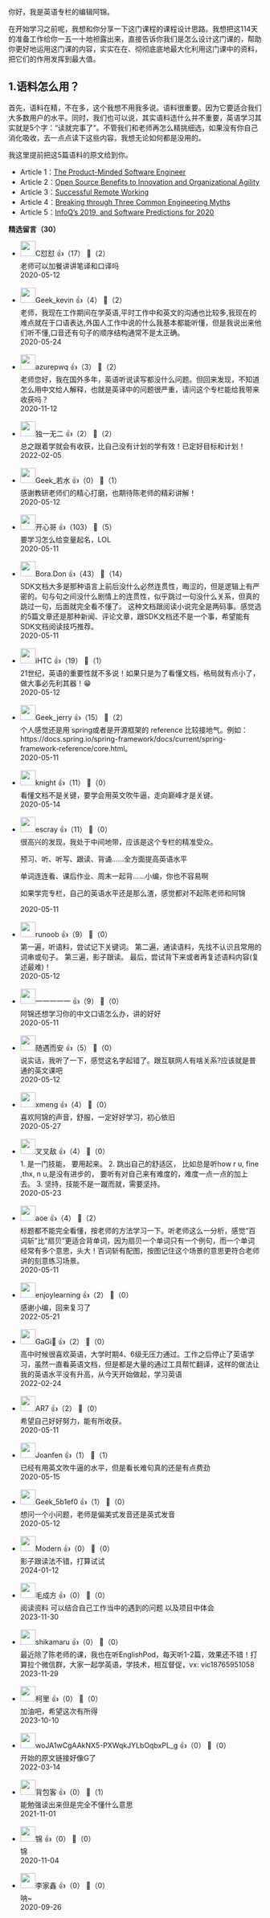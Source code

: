 你好，我是英语专栏的编辑阿锦。

在开始学习之前呢，我想和你分享一下这门课程的课程设计思路。我想把这114天的准备工作给你一五一十地袒露出来，直接告诉你我们是怎么设计这门课的，帮助你更好地运用这门课的内容，实实在在、彻彻底底地最大化利用这门课中的资料，把它们的作用发挥到最大值。

## 1.语料怎么用？

首先，语料在精，不在多，这个我想不用我多说。语料很重要。因为它要适合我们大多数用户的水平。同时，我们也可以说，其实语料选什么并不重要，英语学习其实就是5个字：“读就完事了”。不管我们和老师再怎么精挑细选，如果没有你自己消化吸收，去一点点读下这些内容，我想无论如何都是没用的。

我这里提前把这5篇语料的原文给到你。

- Article 1：[The Product-Minded Software Engineer](https://blog.pragmaticengineer.com/the-product-minded-engineer/?utm_source=wanqu.co&utm_campaign=Wanqu%20Daily&utm_medium=website)
- Article 2：[Open Source Benefits to Innovation and Organizational Agility](https://www.infoq.com/news/2019/03/open-source-benefits/)
- Article 3：[Successful Remote Working](https://www.infoq.com/news/2020/03/successful-remote-working/)
- Article 4：[Breaking through Three Common Engineering Myths](https://www.infoq.com/articles/breaking-through-engineering-myths/)
- Article 5：[InfoQ’s 2019, and Software Predictions for 2020](https://www.infoq.com/articles/infoq-2019-retrospective/)
<div><strong>精选留言（30）</strong></div><ul>
<li><img src="https://static001.geekbang.org/account/avatar/00/18/5d/87/2895b044.jpg" width="30px"><span>C怼怼</span> 👍（17） 💬（2）<div>老师可以加餐讲讲笔译和口译吗</div>2020-05-12</li><br/><li><img src="https://static001.geekbang.org/account/avatar/00/13/db/1a/30201f1a.jpg" width="30px"><span>Geek_kevin</span> 👍（4） 💬（2）<div>老师，我现在工作期间在学英语,平时工作中和英文的沟通也比较多,我现在的难点就在于口语表达,外国人工作中说的什么我基本都能听懂，但是我说出来他们听不懂,口音还有句子的顺序结构通常不是太正确。</div>2020-05-24</li><br/><li><img src="https://static001.geekbang.org/account/avatar/00/1f/d7/a9/f341b89c.jpg" width="30px"><span>azurepwq</span> 👍（3） 💬（2）<div>老师您好，我在国外多年，英语听说读写都没什么问题。但回来发现，不知道怎么用中文给人解释，也就是英译中的问题很严重，请问这个专栏能给我带来收获吗？</div>2020-11-12</li><br/><li><img src="https://static001.geekbang.org/account/avatar/00/19/d2/a0/c8714628.jpg" width="30px"><span>独一无二</span> 👍（2） 💬（2）<div>总之跟着学就会有收获，比自己没有计划的学有效！已定好目标和计划！</div>2022-02-05</li><br/><li><img src="https://thirdwx.qlogo.cn/mmopen/vi_32/OUCO4yHsnBqlvDbKB8teficjZaiaR7kgib4tcVtggEKad0INIeeuRicojwoicVwicm8AcHNeAzppib4YAaiasZNd9OIZuQ/132" width="30px"><span>Geek_若水</span> 👍（0） 💬（1）<div>感谢教研老师们的精心打磨，也期待陈老师的精彩讲解！</div>2020-05-12</li><br/><li><img src="https://static001.geekbang.org/account/avatar/00/1a/05/fc/bceb3f2b.jpg" width="30px"><span>开心哥</span> 👍（103） 💬（5）<div>要学习怎么给变量起名，LOL</div>2020-05-11</li><br/><li><img src="https://static001.geekbang.org/account/avatar/00/10/6c/69/d5a28079.jpg" width="30px"><span>Bora.Don</span> 👍（43） 💬（14）<div>SDK文档大多是那种语言上前后没什么必然连贯性，晦涩的，但是逻辑上有严密的。句与句之间没什么剧情上的连贯性，似乎跳过一句没什么关系，但真的跳过一句，后面就完全看不懂了。
这种文档跟阅读小说完全是两码事。感觉选的5篇文章还是那种新闻、评论文章，跟SDK文档还不是一个事，希望能有SDK文档阅读技巧推荐。</div>2020-05-11</li><br/><li><img src="https://static001.geekbang.org/account/avatar/00/0f/ff/d3/f249eefe.jpg" width="30px"><span>iHTC</span> 👍（19） 💬（1）<div>21世纪，英语的重要性就不多说！如果只是为了看懂文档，格局就有点小了，做大事必先利其器！😁</div>2020-05-12</li><br/><li><img src="" width="30px"><span>Geek_jerry</span> 👍（15） 💬（2）<div>个人感觉还是用 spring或者是开源框架的 reference 比较接地气。例如：https:&#47;&#47;docs.spring.io&#47;spring-framework&#47;docs&#47;current&#47;spring-framework-reference&#47;core.html。</div>2020-05-11</li><br/><li><img src="https://static001.geekbang.org/account/avatar/00/17/74/36/eb39e837.jpg" width="30px"><span>knight</span> 👍（11） 💬（0）<div>看懂文档不是关键，要学会用英文吹牛逼，走向巅峰才是关键。</div>2020-05-14</li><br/><li><img src="https://static001.geekbang.org/account/avatar/00/0f/92/6d/becd841a.jpg" width="30px"><span>escray</span> 👍（11） 💬（0）<div>很高兴的发现，我处于中间地带，应该是这个专栏的精准受众。

预习、听、听写、跟读、背诵……全方面提高英语水平

单词连连看、课后作业、周末一起背……小编，你也不容易啊

如果学完专栏，自己的英语水平还是那么渣，感觉都对不起陈老师和阿锦</div>2020-05-11</li><br/><li><img src="https://static001.geekbang.org/account/avatar/00/1a/ff/70/b5d64c98.jpg" width="30px"><span>runoob</span> 👍（9） 💬（0）<div>第一遍，听语料，尝试记下关键词。
第二遍，通读语料，先找不认识且常用的词串或句子。
第三遍，影子跟读。
最后，尝试背下来或者再复述语料内容(复述最难)！</div>2020-05-12</li><br/><li><img src="https://static001.geekbang.org/account/avatar/00/19/d9/46/5e3cc08f.jpg" width="30px"><span>一一一一一</span> 👍（9） 💬（0）<div>阿锦还想学习你的中文口语怎么办，讲的好好</div>2020-05-11</li><br/><li><img src="https://static001.geekbang.org/account/avatar/00/1d/9b/a5/90a5c106.jpg" width="30px"><span>随遇而安</span> 👍（5） 💬（0）<div>说实话，我听了一下，感觉这名字起错了。跟互联网人有啥关系?应该就是普通的英文课吧</div>2020-05-12</li><br/><li><img src="https://static001.geekbang.org/account/avatar/00/1a/6b/d7/8872624a.jpg" width="30px"><span>xmeng</span> 👍（4） 💬（0）<div>喜欢阿锦的声音，舒服，一定好好学习，初心依旧</div>2020-05-27</li><br/><li><img src="https://static001.geekbang.org/account/avatar/00/12/d9/8f/48084d24.jpg" width="30px"><span>叉叉敌</span> 👍（4） 💬（0）<div>1. 是一门技能， 要用起来。
2. 跳出自己的舒适区， 比如总是听how r u, fine ,thx, n u,是没有进步的， 要听有对自己来有难度的，难度一点一点的加上去。
3. 坚持，技能不是一蹴而就，需要坚持。</div>2020-05-23</li><br/><li><img src="https://static001.geekbang.org/account/avatar/00/11/1d/de/62bfa83f.jpg" width="30px"><span>aoe</span> 👍（4） 💬（2）<div>标题都不能完全看懂，按老师的方法学习一下。听老师这么一分析，感觉“百词斩”比“扇贝”更适合背单词，因为扇贝一个单词只有一个例句，而一个单词经常有多个意思，头大！百词斩有配图，按图记住这个场景的意思更符合老师讲的刻意练习场景。</div>2020-05-11</li><br/><li><img src="https://static001.geekbang.org/account/avatar/00/0f/43/2d/af86d73f.jpg" width="30px"><span>enjoylearning</span> 👍（2） 💬（0）<div>感谢小编，回来复习了</div>2022-05-21</li><br/><li><img src="https://static001.geekbang.org/account/avatar/00/10/c5/2d/1eebfc3c.jpg" width="30px"><span>GaGi</span> 👍（2） 💬（0）<div>高中时候很喜欢英语，大学时期4、6级无压力通过。工作之后停止了英语学习，虽然一直看英语文档，但是都是大量的通过工具帮忙翻译，这样的做法让我的英语水平没有升高，从今天开始做起，学习英语</div>2022-02-24</li><br/><li><img src="https://static001.geekbang.org/account/avatar/00/10/9f/bd/b9c0300e.jpg" width="30px"><span>AR7</span> 👍（2） 💬（0）<div>希望自己好好努力，能有所收获。</div>2020-05-11</li><br/><li><img src="https://static001.geekbang.org/account/avatar/00/0f/52/e4/50600574.jpg" width="30px"><span>Joanfen</span> 👍（1） 💬（1）<div>已经有用英文吹牛逼的水平，但是看长难句真的还是有点费劲</div>2020-05-15</li><br/><li><img src="http://thirdwx.qlogo.cn/mmopen/vi_32/DYAIOgq83eqLYChgx3cNPAmL2P5vSXjar4RgdpRyF1TG3ceTGjXHcGSnRckIVgLpB8jRpN6DTxzibMGwxPFnxSw/132" width="30px"><span>Geek_5b1ef0</span> 👍（1） 💬（0）<div>想问一个小问题，老师是偏美式发音还是英式发音</div>2020-05-12</li><br/><li><img src="https://static001.geekbang.org/account/avatar/00/12/ea/a8/72e43f12.jpg" width="30px"><span>Modern</span> 👍（0） 💬（0）<div>影子跟读法不错，打算试试</div>2024-01-12</li><br/><li><img src="https://static001.geekbang.org/account/avatar/00/16/44/59/b607b8c0.jpg" width="30px"><span>毛成方</span> 👍（0） 💬（0）<div>阅读资料 可以结合自己工作当中的遇到的问题 以及项目中体会  </div>2023-11-30</li><br/><li><img src="https://static001.geekbang.org/account/avatar/00/39/c9/93/13c7d9aa.jpg" width="30px"><span>shikamaru</span> 👍（0） 💬（0）<div>最近除了陈老师的课，我也在听EnglishPod，每天听1-2篇，效果还不错！打算拉个微信群，大家一起学英语，学技术，相互督促，vx: vic18765951058</div>2023-11-29</li><br/><li><img src="https://static001.geekbang.org/account/avatar/00/27/02/65/ddb6460e.jpg" width="30px"><span>柯里</span> 👍（0） 💬（0）<div>加油吧，希望这次有所得</div>2023-10-10</li><br/><li><img src="" width="30px"><span>woJA1wCgAAkNX5-PXWqkJYLbOqbxPL_g</span> 👍（0） 💬（0）<div>开始的原文链接好像G了</div>2022-03-14</li><br/><li><img src="https://static001.geekbang.org/account/avatar/00/23/fd/a5/ecd15925.jpg" width="30px"><span>背包客</span> 👍（0） 💬（1）<div>能勉强读出来但是完全不懂什么意思</div>2021-11-01</li><br/><li><img src="https://static001.geekbang.org/account/avatar/00/22/df/fb/fae97a16.jpg" width="30px"><span>锦</span> 👍（0） 💬（0）<div>锦</div>2020-11-04</li><br/><li><img src="https://static001.geekbang.org/account/avatar/00/19/f6/6d/412b5dc4.jpg" width="30px"><span>李家鑫</span> 👍（0） 💬（0）<div>呐~</div>2020-09-26</li><br/>
</ul>